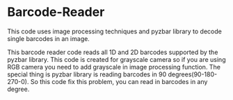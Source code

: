 # Barcode-Reader
This code uses image processing techniques and pyzbar library to decode single barcodes in an image. 

This barcode reader code reads all 1D and 2D barcodes supported by the pyzbar library. This code is created for grayscale camera so if you are using RGB camera you need to add grayscale in image processing function. The special thing is pyzbar library is reading barcodes in 90 degrees(90-180-270-0). So this code fix this problem, you can read in barcodes in any degree.
